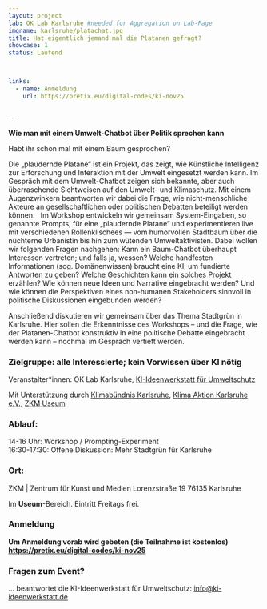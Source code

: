 ```yaml
---
layout: project
lab: OK Lab Karlsruhe #needed for Aggregation on Lab-Page
imgname: karlsruhe/platachat.jpg
title: Hat eigentlich jemand mal die Platanen gefragt?
showcase: 1
status: Laufend



links:
  - name: Anmeldung
    url: https://pretix.eu/digital-codes/ki-nov25


---
```


**Wie man mit einem Umwelt-Chatbot über Politik sprechen kann**

Habt ihr schon mal mit einem Baum gesprochen? 

Die „plaudernde Platane“ ist ein Projekt, das zeigt, wie Künstliche Intelligenz zur Erforschung und Interaktion mit der Umwelt eingesetzt werden kann. Im Gespräch mit dem Umwelt-Chatbot zeigen sich bekannte, aber auch überraschende Sichtweisen auf den Umwelt- und Klimaschutz. Mit einem Augenzwinkern beantworten wir dabei die Frage, wie nicht-menschliche Akteure an gesellschaftlichen oder politischen Debatten beteiligt werden können. 
 
Im Workshop entwickeln wir gemeinsam System-Eingaben, so genannte Prompts, für eine „plaudernde Platane“ und experimentieren live mit verschiedenen Rollenklischees — vom humorvollen Stadtbaum über die nüchterne Urbanistin bis hin zum wütenden Umweltaktivisten. Dabei wollen wir folgenden Fragen nachgehen: Kann ein Baum-Chatbot überhaupt Interessen vertreten; und falls ja, wessen? Welche handfesten Informationen (sog. Domänenwissen) braucht eine KI, um fundierte Antworten zu geben? Welche Geschichten kann ein solches Projekt erzählen? Wie können neue Ideen und Narrative eingebracht werden? Und wie können die Perspektiven eines non-humanen Stakeholders sinnvoll in politische Diskussionen eingebunden werden? 

Anschließend diskutieren wir gemeinsam über das Thema Stadtgrün in Karlsruhe. Hier sollen die Erkenntnisse des Workshops – und die Frage, wie der Platanen-Chatbot konstruktiv in eine politische Debatte eingebracht werden kann – nochmal im Gespräch vertieft werden. 


### Zielgruppe: alle Interessierte; kein Vorwissen über KI nötig 

Veranstalter*innen: OK Lab Karlsruhe, [KI-Ideenwerkstatt für Umweltschutz](https://www.ki-ideenwerkstatt.de/veranstaltungen/workshop-hat-jemand-mal-die-platanen-gefragt/) 

Mit Unterstützung durch [Klimabündnis Karlsruhe](https://www.klimabuendnis-karlsruhe.de/), [Klima Aktion Karlsruhe e.V.](https://klima-aktion-ka.de/), [ZKM Useum](https://zkm.de/de/2025/11/hat-eigentlich-jemand-mal-die-platanen-gefragt)


### Ablauf:  
14-16 Uhr: Workshop / Prompting-Experiment  
16:30-17:30: Offene Diskussion: Mehr Stadtgrün für Karlsruhe 

### Ort:
ZKM | Zentrum für Kunst und Medien 
Lorenzstraße 19 
76135 Karlsruhe 

Im **Useum**-Bereich. Eintritt Freitags frei.



### Anmeldung
**Um Anmeldung vorab wird gebeten (die Teilnahme ist kostenlos) https://pretix.eu/digital-codes/ki-nov25**

### Fragen zum Event? 
... beantwortet die KI-Ideenwerkstatt für Umweltschutz: info@ki-ideenwerkstatt.de 


